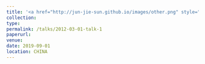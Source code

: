 ```yaml
---
title: '<a href="http://jun-jie-sun.github.io/images/other.png" style="color: teal;">1. Other awards</a>'
collection: 
type:
permalink: /talks/2012-03-01-talk-1
paperurl: 
venue: 
date: 2019-09-01
location: CHINA
---
```

